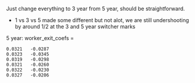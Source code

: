 Just change everything to 3 year from 5 year, should be straightforward.

* 1 vs 3 vs 5 made some different but not alot, we are still undershooting by around 1/2 at the 3 and 5 year switcher marks 

5 year:
worker_exit_coefs =

    0.0321   -0.0287
    0.0323   -0.0345
    0.0319   -0.0298
    0.0321   -0.0260
    0.0322   -0.0230
    0.0327   -0.0206
